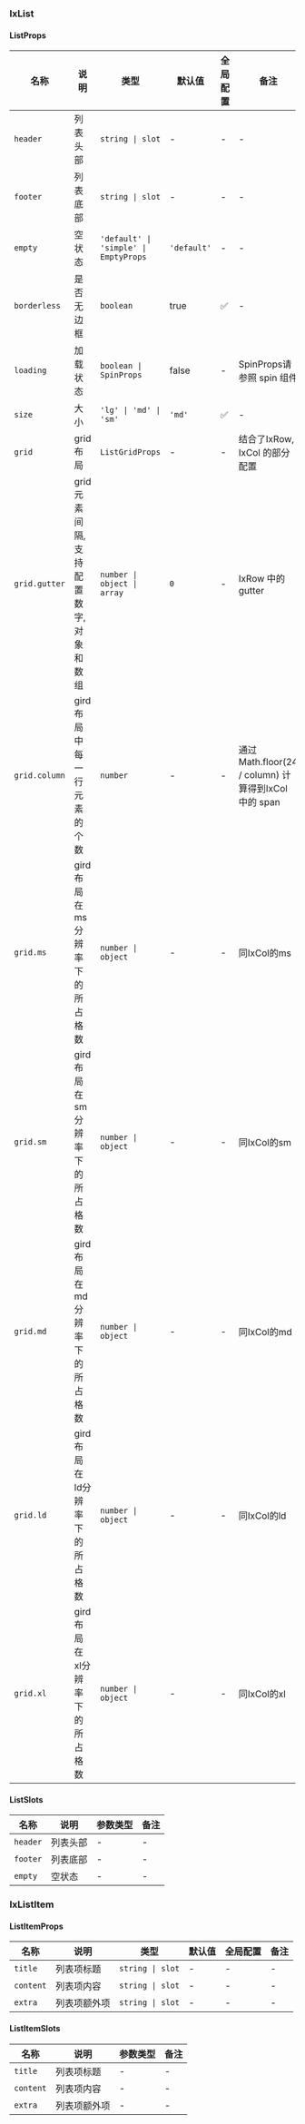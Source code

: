 
### IxList

#### ListProps

| 名称 | 说明 | 类型  | 默认值 | 全局配置 | 备注 |
| --- | --- | --- | --- | --- | --- |
| `header` | 列表头部 | `string \| slot` | - | - | - |
| `footer` | 列表底部 | `string \| slot` | - | - | - |
| `empty` | 空状态 | `'default' \| 'simple' \| EmptyProps` | `'default'` | - | - |
| `borderless` | 是否无边框 | `boolean` | true | ✅ | - |
| `loading` | 加载状态 | `boolean \| SpinProps` | false | - | SpinProps请参照 spin 组件 |
| `size` | 大小 | `'lg' \| 'md' \| 'sm'` | `'md'` | ✅ | - |
| `grid` | grid 布局 | `ListGridProps` | - | - | 结合了IxRow, IxCol 的部分配置 |
| `grid.gutter` | grid 元素间隔, 支持配置数字, 对象和数组 | `number \| object \| array` | `0` | - | IxRow 中的 gutter |
| `grid.column` | gird 布局中每一行元素的个数 | `number` | - | - | 通过Math.floor(24 / column) 计算得到IxCol 中的 span |
| `grid.ms` | gird 布局在 ms分辨率下的所占格数 | `number \| object` | - | - | 同IxCol的ms |
| `grid.sm` | gird 布局在 sm分辨率下的所占格数 | `number \| object` | - | - | 同IxCol的sm |
| `grid.md` | gird 布局在 md分辨率下的所占格数 | `number \| object` | - | - | 同IxCol的md |
| `grid.ld` | gird 布局在 ld分辨率下的所占格数 | `number \| object` | - | - | 同IxCol的ld |
| `grid.xl` | gird 布局在 xl分辨率下的所占格数 | `number \| object` | - | - | 同IxCol的xl |

#### ListSlots

| 名称 | 说明 | 参数类型 | 备注 |
| --- | --- | --- | --- |
| `header` | 列表头部 | - | - |
| `footer` | 列表底部 | - | - |
| `empty` | 空状态 | - | - |

### IxListItem

#### ListItemProps

| 名称 | 说明 | 类型  | 默认值 | 全局配置 | 备注 |
| --- | --- | --- | --- | --- | --- |
| `title` | 列表项标题 | `string \| slot` | - | - | - |
| `content` | 列表项内容 | `string \| slot` | - | - | - |
| `extra` | 列表项额外项 | `string \| slot` | - | - | - |

#### ListItemSlots

| 名称 | 说明 | 参数类型 | 备注 |
| --- | --- | --- | --- |
| `title` | 列表项标题 | - | - |
| `content` | 列表项内容 | - | - |
| `extra` | 列表项额外项 | - | - |
